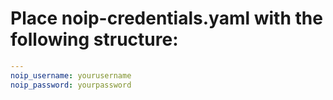 # Place noip-credentials.yaml with the following structure:
```yaml
---
noip_username: yourusername
noip_password: yourpassword
```